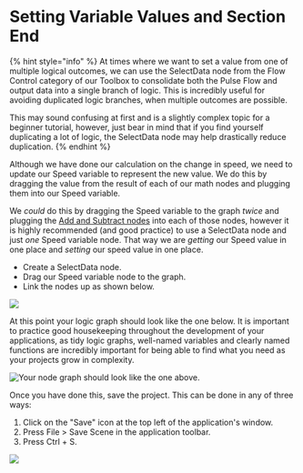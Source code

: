 # Setting Variable Values and Section End

{% hint style="info" %}
At times where we want to set a value from one of multiple logical outcomes, we can use the SelectData node from the Flow Control category of our Toolbox to consolidate both the Pulse Flow and output data into a single branch of logic. This is incredibly useful for avoiding duplicated logic branches, when multiple outcomes are possible.

This may sound confusing at first and is a slightly complex topic for a beginner tutorial, however, just bear in mind that if you find yourself duplicating a lot of logic, the SelectData node may help drastically reduce duplication.
{% endhint %}

Although we have done our calculation on the change in speed, we need to update our Speed variable to represent the new value. We do this by dragging the value from the result of each of our math nodes and plugging them into our Speed variable.

We _could_ do this by dragging the Speed variable to the graph _twice_ and plugging the [Add and Subtract nodes](../../logic-editor/toolbox/math/basic-math-operation-nodes.md) into each of those nodes, however it is highly recommended \(and good practice\)  to use a SelectData node and just _one_ Speed variable node. That way we are _getting_ our Speed value in one place and _setting_ our speed value in one place.

* Create a SelectData node.
* Drag our Speed variable node to the graph.
* Link the nodes up as shown below.

![](../../.gitbook/assets/11_settingvariablevalue-and-mergingpulsedata.gif)

At this point your logic graph should look like the one below. It is important to practice good housekeeping throughout the development of your applications, as tidy logic graphs, well-named variables and clearly named functions are incredibly important for being able to find what you need as your projects grow in complexity.

![Your node graph should look like the one above.](../../.gitbook/assets/11-partonecomplete.png)

Once you have done this, save the project. This can be done in any of three ways:

1. Click on the "Save" icon at the top left of the application's window.
2. Press File &gt; Save Scene in the application toolbar.
3. Press Ctrl + S.

![](../../.gitbook/assets/save.gif)



